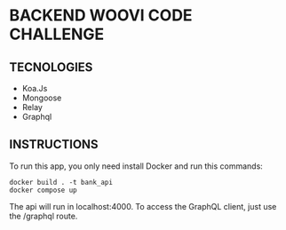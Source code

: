 ﻿# BACKEND WOOVI CODE CHALLENGE

## TECNOLOGIES

- Koa.Js
- Mongoose
- Relay
- Graphql

## INSTRUCTIONS

To run this app, you only need install Docker and run this commands:

```
docker build . -t bank_api
docker compose up
```

The api will run in localhost:4000.
To access the GraphQL client, just use the /graphql route.
